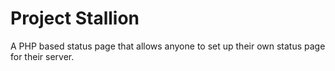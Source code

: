 # Project Stallion
A PHP based status page that allows anyone to set up their own status page for their server.

